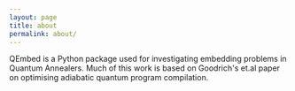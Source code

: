 ```yaml
---
layout: page
title: about
permalink: about/
---
```


QEmbed is a Python package used for investigating embedding problems in Quantum Annealers. Much of this work is based on Goodrich's et.al paper on optimising adiabatic quantum program compilation.

